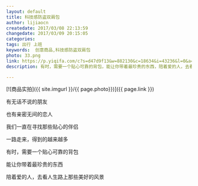```yaml
---
layout: default
title: 科技感防盗双肩包
author: lijiaocn
createdate: 2017/03/08 22:13:59
changedate: 2017/03/09 20:15:05
categories:
tags: 出行 上班
keywords:  创意商品,科技感防盗双肩包
photo: 33.png
link: https://p.yiqifa.com/c?s=d47d9f13&w=882130&c=18634&i=43236&l=0&a=545091&pf=hwe&e=&t=http://you.163.com/item/detail?id=1073004&_stat_area=10&_stat_referer=search&_stat_query=背包&_stat_count=19
description: 有时，需要一个贴心可靠的背包，能让你带着最珍贵的东西，陪着爱的人，去看人生路上那些美好的风景

---
```


[![商品实拍]({{ site.imgurl }}/{{ page.photo}})]({{ page.link }})


有无话不说的朋友

也有亲密无间的恋人

我们一直在寻找那些贴心的伴侣

一路走来，得到的越来越多

有时，需要一个贴心可靠的背包

能让你带着最珍贵的东西

陪着爱的人，去看人生路上那些美好的风景
